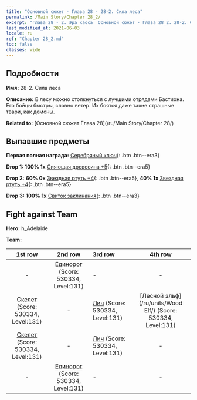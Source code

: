 ```yaml
---
title: "Основной сюжет - Глава 28 - 28-2. Сила леса"
permalink: /Main Story/Chapter 28_2/
excerpt: "Глава 28 - 2. Эра хаоса  Основной сюжет - Глава 28_2. 28-2. Сила леса"
last_modified_at: 2021-06-03
locale: ru
ref: "Chapter 28_2.md"
toc: false
classes: wide
---
```


## Подробности

 **Имя:** 28-2. Сила леса

 **Описание:** В лесу можно столкнуться с лучшими отрядами Бастиона. Его бойцы быстры, словно ветер. Их боятся даже такие страшные твари, как демоны.

 **Related to:** [Основной сюжет Глава 28](/ru/Main Story/Chapter 28/)

## Выпавшие предметы

 **Первая полная награда:** [Серебряный ключ](/ItemsRU/con_693/){: .btn .btn--era3}

 **Drop 1:** **100% 1x** [Сияющая древесина +5](/ItemsRU/mat_97/){: .btn .btn--era5}

 **Drop 2:** **60% 0x** [Звездная ртуть +4](/ItemsRU/mat_91/){: .btn .btn--era5}, **40% 1x** [Звездная ртуть +4](/ItemsRU/mat_91/){: .btn .btn--era5}

 **Drop 3:** **100% 1x** [Свиток заклинания](/ItemsRU/con_694/){: .btn .btn--era3}


## Fight against Team
 **Hero:** h_Adelaide

 **Team:**


  | 1st row | 2nd row | 3rd row | 4th row |
  |:----:|:----:|:----|:----:|
  | - | [Единорог](/ru/units/Unicorn/) (Score: 530334, Level:131)  | - | - |
  | [Скелет](/ru/units/Skeleton/) (Score: 530334, Level:131)  | - | [Лич](/ru/units/Lich/) (Score: 530334, Level:131)  | [Лесной эльф](/ru/units/Wood Elf/) (Score: 530334, Level:131)  |
  | [Скелет](/ru/units/Skeleton/) (Score: 530334, Level:131)  | - | [Лич](/ru/units/Lich/) (Score: 530334, Level:131)  | - |
  | - | [Единорог](/ru/units/Unicorn/) (Score: 530334, Level:131)  | - | - |


